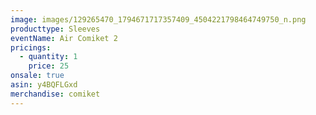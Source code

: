 ```yaml
---
image: images/129265470_1794671717357409_4504221798464749750_n.png
producttype: Sleeves
eventName: Air Comiket 2
pricings:
  - quantity: 1
    price: 25
onsale: true
asin: y4BQFLGxd
merchandise: comiket
---
```

